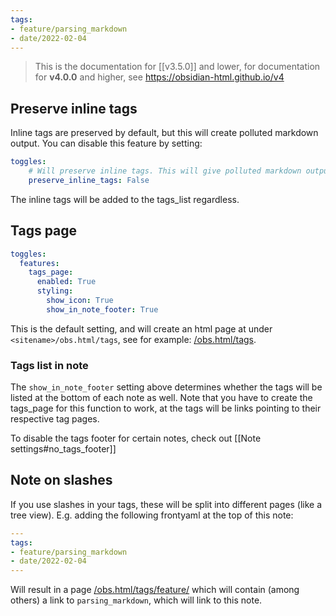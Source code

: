 ```yaml
---
tags:
- feature/parsing_markdown
- date/2022-02-04
---
```

> This is the documentation for [[v3.5.0]] and lower, for documentation for **v4.0.0** and higher, see https://obsidian-html.github.io/v4


## Preserve inline tags
Inline tags are preserved by default, but this will create polluted markdown output. You can disable this feature by setting:
``` yaml
toggles:
	# Will preserve inline tags. This will give polluted markdown output
	preserve_inline_tags: False
```

The inline tags will be added to the tags_list regardless.

## Tags page
``` yaml
toggles:
  features:
    tags_page:
      enabled: True
      styling:
        show_icon: True
        show_in_note_footer: True
```

This is the default setting, and will create an html page at under `<sitename>/obs.html/tags`, see for example: [/obs.html/tags](/obs.html/tags).

### Tags list in note
The `show_in_note_footer` setting above determines whether the tags will be listed at the bottom of each note as well. Note that you have to create the tags_page for this function to work, at the tags will be links pointing to their respective tag pages.

To disable the tags footer for certain notes, check out [[Note settings#no_tags_footer]]

## Note on slashes
If you use slashes in your tags, these will be split into different pages (like a tree view).
E.g. adding the following frontyaml at the top of this note:

``` yaml
---
tags:
- feature/parsing_markdown
- date/2022-02-04
---
```

Will result in a page [/obs.html/tags/feature/](/obs.html/tags/feature/) which will contain (among others) a link to  `parsing_markdown`, which will link to this note.